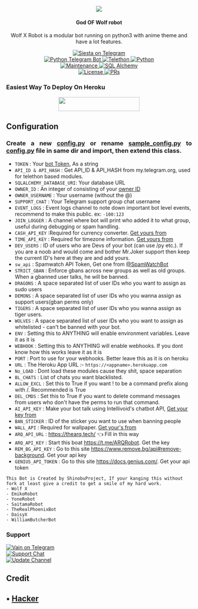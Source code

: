 <p align="center">
  <img src="https://telegra.ph/file/66b8758c7a5f91683a8de.jpg">
</p>

<h4><p align="center"> God OF Wolf robot </p></h4>

<p align="center">Wolf X Robot is a modular bot running on python3 with anime theme and have a lot features.</p>

<p align="center">
<a href="https://t.me/WolfXRobot"> <img src="https://img.shields.io/badge/Wolf-Robot-blue?style=for-the-badge&logo=telegram" alt="Siesta on Telegram" /> </a><br>
<a href="https://python-telegram-bot.org"> <img src="https://img.shields.io/badge/PTB-13.9.9-white?style=for-the-badge&logo=github" alt="Python Telegram Bot" /> </a>
<a href="https://docs.telethon.dev"> <img src="https://img.shields.io/badge/Telethon-1.23.0-red?style=for-the-badge&logo=github" alt="Telethon" /> </a>
<a href="https://docs.python.org"> <img src="https://img.shields.io/badge/Python-3.10.1-purple?style=for-the-badge&logo=python" alt="Python" /> </a><br>
<a href="https://GitHub.com/shiinobu/SiestaRobot"> <img src="https://img.shields.io/badge/Maintained-Yes-lightgrey?style=for-the-badge" alt="Maintenance" /> </a>
<a href="https://docs.sqlalchemy.org/en/14/"> <img src="https://img.shields.io/badge/SQL%20Alchemy-1.4.28-green?style=for-the-badge" alt="SQL Alchemy" /> </a><br>
<a href="https://github.com/shiinobu/SiestaRobot/blob/master/LICENSE"> <img src="https://img.shields.io/badge/License-GPLv3-blueviolet?style=for-the-badge" alt="License" /> </a>
<a href="https://makeapullrequest.com"> <img src="https://img.shields.io/badge/PRs-Welcome-yellow?style=for-the-badge" alt="PRs" /> </a>
</p>

### Easiest Way To Deploy On Heroku 

<p align="center"><a href="https://heroku.com/deploy?template=https://github.com/Thiruselvan999/God-of-Wolf-X"> <img src="https://img.shields.io/badge/Deploy%20To%20Heroku-purple?style=for-the-badge&logo=heroku" width="220" height="38.45"/></a></p>

## Configuration 

<h3 align = "justify">Create a new <u>config.py</u> or rename <u>sample_config.py</u> to <u>config.py</u> file in same dir and import, then extend this class.</h3>

- `TOKEN`                  : Your [bot Token](https://t.me/BotFather), As a string
- `API_ID & API_HASH`      : Get API_ID & API_HASH from my.telegram.org, used for telethon based modules.
- `SQLALCHEMY_DATABASE_URI`: Your database URL
-  `OWNER_ID`              : An integer of consisting of your [owner ID](https://t.memy_id_bot)
-   `OWNER_USERNAME`       : Your username (without the @)
-   `SUPPORT_CHAT`         : Your Telegram support group chat username
-   `EVENT_LOGS`           : Event logs channel to note down important bot level events, recommend to make this public. ex: `-100:123`
-   `JOIN_LOGGER`          : A channel where bot will print who added it to what group, useful during debugging or spam handling.
-   `CASH_API_KEY`         :Required for currency converter. [Get yours from](https://www.alphavantage.co/support/#api-key)
-   `TIME_API_KEY`         : Required for timezone information. [Get yours from](https://timezonedb.com/api)
-   `DEV_USERS`            : ID of users who are Devs of your bot (can use /py etc.). If you are a noob and would come and bother Mr.Joker support then keep the current ID's here at they are and add yours. 
-   `sw_api`               : Spamwatch API Token, Get one from [@SpamWatchBot](https://t.me/SpamWatchBot)
-   `STRICT_GBAN`          : Enforce gbans across new groups as well as old groups. When a gbanned user talks, he will be banned.
-   `DRAGONS`              : A space separated list of user IDs who you want to assign as sudo users
-   `DEMONS`               : A space separated list of user IDs who you wanna assign as support users(gban perms only)
-   `TIGERS`               : A space separated list of user IDs who you wanna assign as tiger users.
-   `WOLVES`               : A space separated list of user IDs who you want to assign as whitelisted - can't be banned with your bot.
-   `ENV`                  : Setting this to ANYTHING will enable environment variables. Leave it as it is
-   `WEBHOOK`              : Setting this to ANYTHING will enable webhooks. If you dont know how this works leave it as it is
-   `PORT`                 : Port to use for your webhooks. Better leave this as it is on heroku
-   `URL`                  : The Heroku App URL :-  `https://<appname>.herokuapp.com`
-   `No_LOAD`              : Dont load these modules cause they shit, space separation
-   `BL_CHATS`             : List of chats you want blacklisted.
-   `ALLOW_EXCL`           : Set this to True if you want ! to be a command prefix along with /. Recommended is True
-   `DEL_CMDS`             : Set this to True if you want to delete command messages from users who don't have the perms to run that command.
-   `AI_API_KEY`           : Make your bot talk using Intellivoid's chatbot API, [Get your key from](https://coffeehouse.intellivoid.net/)
-   `BAN_STICKER`          : ID of the sticker you want to use when banning people
-   `WALL_API`             : Required for wallpaper. [Get your's from](https://wall.alphacoders.com/)  
-   `ARQ_API_URL`          : https://thearq.tech/ 👈 Fill in this way
-   `ARQ_API_KEY`          : Start this boat https://t.me/ARQRobot. Get the key
-   `REM_BG_API_KEY`       : Go to this site https://www.remove.bg/api#remove-background. Get your api key
-    `GENIUS_API_TOKEN`    : Go to this site https://docs.genius.com/. Get your api token
 

```
This Bot is Created by ShinobuProject, If your kanging this without fork at least give a credit to get a smile of my hard work. 
- Wolf X
- EmikoRobot
- YoneRobot
- SaitamaRobot 
- TheRealPhoenixBot
- DaisyX 
- WilliamButcherBot
```

### Support
<p>
<a href="https://t.me/Hmf_owner_1"> <img src="https://img.shields.io/badge/Hacker-User-green?style=for-the-badge&logo=telegram" alt="Vain on Telegram" /> </a><br>
<a href="https://t.me/Stuxnet_1_official"> <img src="https://img.shields.io/badge/Support-Chat-green?style=for-the-badge&logo=telegram" alt="Support Chat" /> </a><br>
<a href="https://t.me/stuxnetBotz"> <img src="https://img.shields.io/badge/Update-Channel-green?style=for-the-badge&logo=telegram" alt="Update Channel" /> </a><br>
</p>

## Credit 

## • [Hacker](Https://GitHub.com/thiruselvan999)
